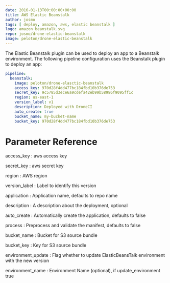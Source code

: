 ```yaml
---
date: 2016-01-13T00:00:00+00:00
title: AWS Elastic Beanstalk
author: josmo
tags: [ deploy, amazon, aws, elastic beanstalk ]
logo: amazon_beanstalk.svg
repo: josmo/drone-elastic-beanstalk
image: peloton/drone-elastic-beanstalk
---
```


The Elastic Beanstalk plugin can be used to deploy an app to a Beanstalk environment. The following pipeline configuration uses the Beanstalk plugin to deploy an app:

```yaml
pipeline:
  beanstalk:
    image: peloton/drone-elasctic-beanstalk
    access_key: 970d28f4dd477bc184fbd10b376de753
    secret_key: 9c5785d3ece6a9cdefa42eb99b58986f9095ff1c
    region: us-east-1
    version_label: v1
    description: Deployed with DroneCI
    auto_create: true
    bucket_name: my-bucket-name
    bucket_key: 970d28f4dd477bc184fbd10b376de753
```

# Parameter Reference

access_key
: aws access key

secret_key
: aws secret key

region
: AWS region

version_label
: Label to identify this version

application
: Application name, defaults to repo name

description
: A description about the deployment, optional

auto_create
: Automatically create the application, defaults to false

process
: Preprocess and validate the manifest, defaults to false

bucket_name
: Bucket for S3 source bundle

bucket_key
: Key for S3 source bundle

environment_update
: Flag whether to update ElasticBeansTalk environment with the new version

environment_name
: Environment Name (optional), if update_environment true
